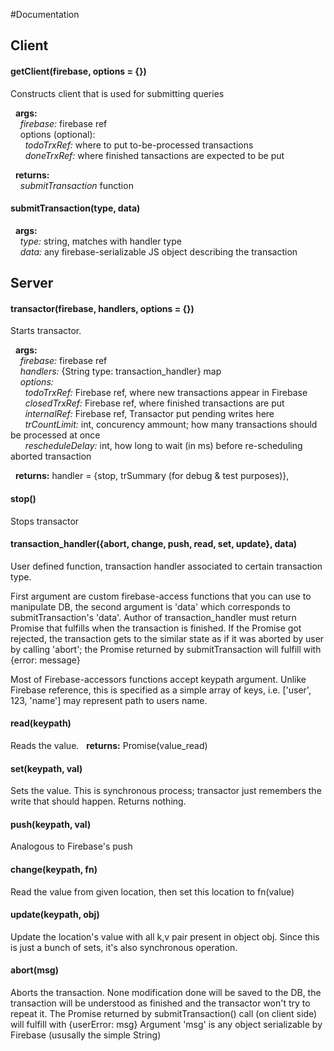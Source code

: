 #Documentation
## Client

#### getClient(firebase, options = {})

Constructs client that is used for submitting queries

&nbsp;&nbsp;**args:**<br />
&nbsp;&nbsp;&nbsp;&nbsp;*firebase:* firebase ref<br />
&nbsp;&nbsp;&nbsp;&nbsp;options (optional):<br />
&nbsp;&nbsp;&nbsp;&nbsp;&nbsp;&nbsp;*todoTrxRef:* where to put to-be-processed transactions<br />
&nbsp;&nbsp;&nbsp;&nbsp;&nbsp;&nbsp;*doneTrxRef:* where finished tansactions are expected to be put<br />

&nbsp;&nbsp;**returns:**<br />
&nbsp;&nbsp;&nbsp;&nbsp;*submitTransaction* function<br />

#### submitTransaction(type, data)
&nbsp;&nbsp;**args:**<br />
&nbsp;&nbsp;&nbsp;&nbsp;*type:* string, matches with handler type<br />
&nbsp;&nbsp;&nbsp;&nbsp;*data:* any firebase-serializable JS object describing the transaction<br />
## Server

#### transactor(firebase, handlers, options = {})

Starts transactor.

&nbsp;&nbsp;**args:**<br />
&nbsp;&nbsp;&nbsp;&nbsp;*firebase:* firebase ref<br />
&nbsp;&nbsp;&nbsp;&nbsp;*handlers:* {String type: transaction_handler} map<br />
&nbsp;&nbsp;&nbsp;&nbsp;*options:*<br />
&nbsp;&nbsp;&nbsp;&nbsp;&nbsp;&nbsp;*todoTrxRef:* Firebase ref, where new transactions appear in Firebase<br />
&nbsp;&nbsp;&nbsp;&nbsp;&nbsp;&nbsp;*closedTrxRef:* Firebase ref, where finished transactions are put<br />
&nbsp;&nbsp;&nbsp;&nbsp;&nbsp;&nbsp;*internalRef:* Firebase ref, Transactor put pending writes here<br />
&nbsp;&nbsp;&nbsp;&nbsp;&nbsp;&nbsp;*trCountLimit:* int, concurency ammount; how many transactions should be processed at once<br />
&nbsp;&nbsp;&nbsp;&nbsp;&nbsp;&nbsp;*rescheduleDelay:* int, how long to wait (in ms) before re-scheduling aborted transaction<br />

&nbsp;&nbsp;**returns:** handler = {stop, trSummary (for debug & test purposes)},<br />

#### stop()

Stops transactor

#### transaction_handler({abort, change, push, read, set, update}, data)

User defined function, transaction handler associated to certain transaction type.

First argument are custom firebase-access functions that you can use to manipulate DB, the second argument is
'data' which corresponds to submitTransaction's 'data'. Author of transaction_handler must
return Promise that fulfills when the transaction is finished. If the Promise got rejected, the
transaction gets to the similar state as if it was aborted by user by calling 'abort'; the
Promise returned by submitTransaction will fulfill with {error: message}

Most of Firebase-accessors functions accept keypath argument. Unlike Firebase reference, this is
specified as a simple array of keys, i.e. ['user', 123, 'name'] may represent path to users name.

#### read(keypath)
Reads the value.
&nbsp;&nbsp;**returns:** Promise(value_read)<br />

#### set(keypath, val)
Sets the value. This is synchronous process; transactor just remembers the write that should
happen. Returns nothing.

#### push(keypath, val)
Analogous to Firebase's push

#### change(keypath, fn)
Read the value from given location, then set this location to fn(value)

#### update(keypath, obj)
Update the location's value with all k,v pair present in object obj. Since this is just a bunch
of sets, it's also synchronous operation.

#### abort(msg)
Aborts the transaction. None modification done will be saved to the DB, the transaction will be
understood as finished and the transactor won't try to repeat it. The Promise returned by
submitTransaction() call (on client side) will fulfill with {userError: msg}
Argument 'msg' is any object serializable by Firebase (ususally the simple String)
